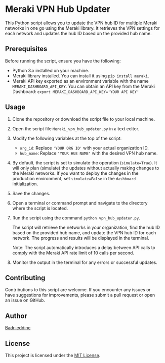 # Meraki VPN Hub Updater

This Python script allows you to update the VPN hub ID for multiple Meraki networks in one go using the Meraki library. It retrieves the VPN settings for each network and updates the hub ID based on the provided hub name.

## Prerequisites

Before running the script, ensure you have the following:

- Python 3.x installed on your machine.
- Meraki library installed. You can install it using `pip install meraki`.
- Meraki API key exported as an environment variable with the name `MERAKI_DASHBOARD_API_KEY`. You can obtain an API key from the Meraki Dashboard:
  `export MERAKI_DASHBOARD_API_KEY='YOUR API KEY'`

## Usage

1. Clone the repository or download the script file to your local machine.

3. Open the script file `Meraki_vpn_hub_updater.py` in a text editor.

4. Modify the following variables at the top of the script:

   - `org_id`: Replace `'YOUR ORG ID'` with your actual organization ID.
   - `hub_name`: Replace `'YOUR HUB NAME'` with the desired VPN hub name.

5. By default, the script is set to simulate the operation (`simulate=True`). It will only plan (simulate) the updates without actually making changes to the Meraki networks. If you want to deploy the changes in the production environment, set `simulate=False` in the `dashboard` initialization.

6. Save the changes.

7. Open a terminal or command prompt and navigate to the directory where the script is located.

8. Run the script using the command `python vpn_hub_updater.py`.

   The script will retrieve the networks in your organization, find the hub ID based on the provided hub name, and update the VPN hub ID for each network. The progress and results will be displayed in the terminal.

   Note: The script automatically introduces a delay between API calls to comply with the Meraki API rate limit of 10 calls per second.

9. Monitor the output in the terminal for any errors or successful updates.

## Contributing

Contributions to this script are welcome. If you encounter any issues or have suggestions for improvements, please submit a pull request or open an issue on GitHub.

## Author

[Badr-eddine](https://www.linkedin.com/in/badreddine-aharchi)

## License

This project is licensed under the [MIT License](LICENSE).
